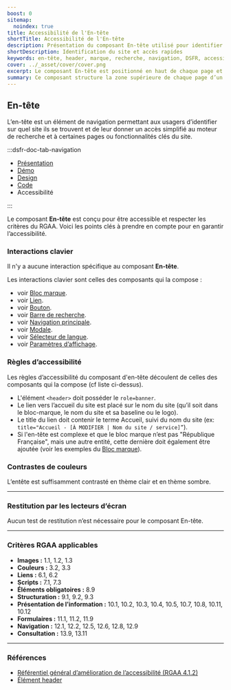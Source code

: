 ```yaml
---
boost: 0
sitemap:
  noindex: true
title: Accessibilité de l'En-tête
shortTitle: Accessibilité de l'En-tête
description: Présentation du composant En-tête utilisé pour identifier le site consulté et donner accès à des fonctionnalités clés comme la recherche ou la connexion.
shortDescription: Identification du site et accès rapides
keywords: en-tête, header, marque, recherche, navigation, DSFR, accessibilité, interface
cover: ../_asset/cover/cover.png
excerpt: Le composant En-tête est positionné en haut de chaque page et permet à l’usager de savoir sur quel site il se trouve, tout en facilitant l’accès aux fonctions principales comme la recherche ou la connexion.
summary: Ce composant structure la zone supérieure de chaque page d’un site public. Il intègre les éléments d’identité visuelle de l’État, les éventuels accès rapides à des fonctions essentielles, et le moteur de recherche. Non personnalisable, l’en-tête garantit cohérence, lisibilité et conformité avec la charte de l’État, en version desktop comme mobile. Il peut être enrichi ou simplifié selon les besoins du site.
---
```


## En-tête

L’en-tête est un élément de navigation permettant aux usagers d’identifier sur quel site ils se trouvent et de leur donner un accès simplifié au moteur de recherche et à certaines pages ou fonctionnalités clés du site.

:::dsfr-doc-tab-navigation

- [Présentation](../index.md)
- [Démo](../demo/index.md)
- [Design](../design/index.md)
- [Code](../code/index.md)
- Accessibilité

:::

Le composant **En-tête** est conçu pour être accessible et respecter les critères du RGAA. Voici les points clés à prendre en compte pour en garantir l’accessibilité.

### Interactions clavier

Il n'y a aucune interaction spécifique au composant **En-tête**.

Les interactions clavier sont celles des composants qui la compose :

- voir [Bloc marque](../../../../logo/_part/doc/accessibility/index.md).
- voir [Lien](../../../../link/_part/doc/accessibility/index.md).
- voir [Bouton](../../../../button/_part/doc/accessibility/index.md).
- voir [Barre de recherche](../../../../search/_part/doc/accessibility/index.md).
- voir [Navigation principale](../../../../navigation/_part/doc/accessibility/index.md).
- voir [Modale](../../../../modal/_part/doc/accessibility/index.md).
- voir [Sélecteur de langue](../../../../translate/_part/doc/accessibility/index.md).
- voir [Paramètres d’affichage](../../../../display/_part/doc/accessibility/index.md).

### Règles d’accessibilité

Les règles d’accessibilité du composant d'en-tête découlent de celles des composants qui la compose (cf liste ci-dessus).

- L'élément `<header>` doit posséder le `role=banner`.
- Le lien vers l’accueil du site est placé sur le nom du site (qu’il soit dans le bloc-marque, le nom du site et sa baseline ou le logo).
- Le title du lien doit contenir le terme Accueil, suivi du nom du site (ex: `title="Accueil - [À MODIFIER | Nom du site / service]”`).
- Si l'en-tête est complexe et que le bloc marque n’est pas "République Française", mais une autre entité, cette dernière doit également être ajoutée (voir les exemples du [Bloc marque](../../../../logo/_part/doc/code/index.md)).

### Contrastes de couleurs

L’entête est suffisamment contrasté en thème clair et en thème sombre.

---

### Restitution par les lecteurs d’écran

Aucun test de restitution n’est nécessaire pour le composant En-tête.

---

### Critères RGAA applicables

- **Images&nbsp;:** 1.1, 1.2, 1.3
- **Couleurs&nbsp;:** 3.2, 3.3
- **Liens&nbsp;:** 6.1, 6.2
- **Scripts&nbsp;:** 7.1, 7.3
- **Éléments obligatoires&nbsp;:** 8.9
- **Structuration&nbsp;:** 9.1, 9.2, 9.3
- **Présentation de l’information&nbsp;:** 10.1, 10.2, 10.3, 10.4, 10.5, 10.7, 10.8, 10.11, 10.12
- **Formulaires&nbsp;:** 11.1, 11.2, 11.9
- **Navigation&nbsp;:** 12.1, 12.2, 12.5, 12.6, 12.8, 12.9
- **Consultation&nbsp;:** 13.9, 13.11

---

### Références

- [Référentiel général d’amélioration de l’accessibilité (RGAA 4.1.2)](https://accessibilite.numerique.gouv.fr/methode/criteres-et-tests/)
- [Élément header](https://html.spec.whatwg.org/#the-header-element)
